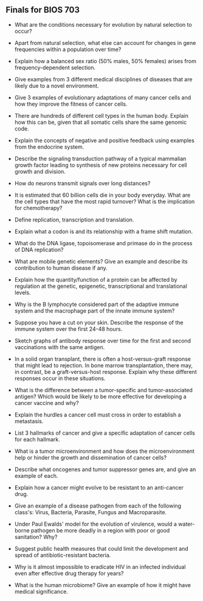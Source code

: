 Finals for BIOS 703
----------------------------------------

* What are the conditions necessary for evolution by natural selection to occur?
* Apart from natural selection, what else can account for changes in gene frequencies within a population over time?
* Explain how a balanced sex ratio (50% males, 50% females) arises from frequency-dependent selection.
* Give examples from 3 different medical disciplines of diseases that are  likely due to a novel environment.
* Give 3 examples of evolutionary adaptations of many cancer cells and how they improve the fitness of cancer cells.

* There are hundreds of different cell types in the human body. Explain how this can be, given that all somatic cells share the same genomic code.
* Explain the concepts of negative and positive feedback using examples from the endocrine system.
* Describe the signaling transduction pathway of a typical mammalian growth factor leading to synthesis of new proteins necessary for cell growth and division.
* How do neurons transmit signals over long distances?
* It is estimated that 60 billion cells die in your body everyday. What are the cell types that have the most rapid turnover? What is the implication for chemotherapy?

* Define replication, transcription and translation.
* Explain what a codon is and its relationship with a frame shift mutation.
* What do the DNA ligase, topoisomerase and primase do in the process of DNA replication?
* What are mobile genetic elements? Give an example and describe its contribution to human disease if any.
* Explain how the quantity/function of a protein can be affected by regulation at the genetic, epigenetic, transcriptional and translational levels.

* Why is the B lymphocyte considered part of the adaptive immune system and the macrophage part of the innate immune system?
* Suppose you have a cut on your skin. Describe the response of the immune system over the first 24-48 hours.
* Sketch graphs of antibody response over time for the first and second vaccinations with the same antigen.
* In a solid organ transplant, there is often a host-versus-graft response that might lead to rejection. In bone marrow transplantation, there may, in contrast, be a graft-versus-host response. Explain why these different responses occur in these situations.
* What is the difference between a tumor-specific and tumor-associated antigen? Which would be likely to be more effective for developing a cancer vaccine and why?

* Explain the hurdles a cancer cell must cross in order to establish a metastasis.
* List 3 hallmarks of cancer and give a specific adaptation of cancer cells for each hallmark.
* What is a tumor microenvironment and how does the microenvironment help or hinder the growth and dissemination of cancer cells?
* Describe what oncogenes and tumor suppressor genes are, and give an example of each.
* Explain how a cancer might evolve to be resistant to an anti-cancer drug.

* Give an example of a disease pathogen from each of the following class's: Virus,
Bacteria, Parasite, Fungus and Macroparasite.
* Under Paul Ewalds' model for the evolution of virulence, would a water-borne pathogen be more deadly in a region with poor or good sanitation? Why?
* Suggest public health measures that could limit the development and spread of antibiotic-resistant bacteria.
* Why is it almost impossible to eradicate HIV in an infected individual even after effective drug therapy for years?
* What is the human microbiome? Give an example of how it might have medical significance.
